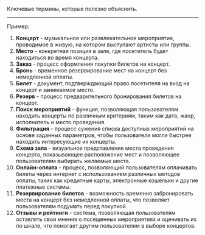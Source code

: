 Ключевые термины, которые полезно объяснить.

----

Пример:

1. **Концерт** - музыкальное или развлекательное мероприятие, проводимое в живую, на котором выступают артисты или группы.
2. **Место** - конкретная позиция в зале, где посетитель будет находиться во время концерта.
3. **Заказ** - процесс оформления покупки билетов на концерт.
4. **Бронь** - временное резервирование мест на концерт без немедленной оплаты. 
5. **Билет** - документ, подтверждающий право посетителя на вход на концерт и занимаемое место.
6. **Резерв** - процесс предварительного бронирования билетов на концерт.
7. **Поиск мероприятий** - функция, позволяющая пользователям находить концерты по различным критериям, таким как дата, жанр, исполнитель и место проведения.
8. **Фильтрация** - процесс сужения списка доступных мероприятий на основе заданных параметров, чтобы пользователи могли быстрее находить интересующие их концерты.
9. **Схема зала** - визуальное представление места проведения концерта, показывающее расположение мест и позволяющее пользователям выбирать желаемые места.
10. **Онлайн-оплата** - процесс, позволяющий пользователям оплачивать билеты через интернет с использованием различных методов оплаты, таких как кредитные карты, электронные кошельки и другие платежные системы.
11. **Резервирование билетов** - возможность временно забронировать места на концерт без немедленной оплаты, что позволяет пользователям подумать перед покупкой.
12. **Отзывы и рейтинги** - система, позволяющая пользователям оставлять свои мнения о посещенных мероприятиях и оценивать их по шкале, что помогает другим пользователям в выборе концертов.